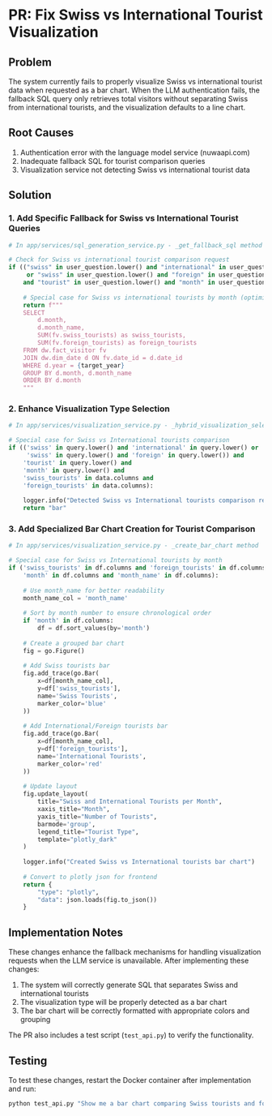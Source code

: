 # PR: Fix Swiss vs International Tourist Visualization

## Problem
The system currently fails to properly visualize Swiss vs international tourist data when requested as a bar chart. When the LLM authentication fails, the fallback SQL query only retrieves total visitors without separating Swiss from international tourists, and the visualization defaults to a line chart.

## Root Causes
1. Authentication error with the language model service (nuwaapi.com)
2. Inadequate fallback SQL for tourist comparison queries
3. Visualization service not detecting Swiss vs international tourist data

## Solution

### 1. Add Specific Fallback for Swiss vs International Tourist Queries
```python
# In app/services/sql_generation_service.py - _get_fallback_sql method

# Check for Swiss vs international tourist comparison request
if (("swiss" in user_question.lower() and "international" in user_question.lower() 
     or "swiss" in user_question.lower() and "foreign" in user_question.lower())
    and "tourist" in user_question.lower() and "month" in user_question.lower()):
    
    # Special case for Swiss vs international tourists by month (optimized for bar chart)
    return f"""
    SELECT 
        d.month,
        d.month_name, 
        SUM(fv.swiss_tourists) as swiss_tourists,
        SUM(fv.foreign_tourists) as foreign_tourists
    FROM dw.fact_visitor fv
    JOIN dw.dim_date d ON fv.date_id = d.date_id
    WHERE d.year = {target_year}
    GROUP BY d.month, d.month_name
    ORDER BY d.month
    """
```

### 2. Enhance Visualization Type Selection
```python
# In app/services/visualization_service.py - _hybrid_visualization_selection method

# Special case for Swiss vs International tourists comparison
if (('swiss' in query.lower() and 'international' in query.lower() or 
     'swiss' in query.lower() and 'foreign' in query.lower()) and
    'tourist' in query.lower() and
    'month' in query.lower() and
    'swiss_tourists' in data.columns and
    'foreign_tourists' in data.columns):
    
    logger.info("Detected Swiss vs International tourists comparison request. Using bar chart.")
    return "bar"
```

### 3. Add Specialized Bar Chart Creation for Tourist Comparison
```python
# In app/services/visualization_service.py - _create_bar_chart method

# Special case for Swiss vs International tourists by month
if ('swiss_tourists' in df.columns and 'foreign_tourists' in df.columns and 
    'month' in df.columns and 'month_name' in df.columns):
    
    # Use month_name for better readability
    month_name_col = 'month_name'
    
    # Sort by month number to ensure chronological order
    if 'month' in df.columns:
        df = df.sort_values(by='month')
    
    # Create a grouped bar chart
    fig = go.Figure()
    
    # Add Swiss tourists bar
    fig.add_trace(go.Bar(
        x=df[month_name_col],
        y=df['swiss_tourists'],
        name='Swiss Tourists',
        marker_color='blue'
    ))
    
    # Add International/Foreign tourists bar
    fig.add_trace(go.Bar(
        x=df[month_name_col],
        y=df['foreign_tourists'],
        name='International Tourists',
        marker_color='red'
    ))
    
    # Update layout
    fig.update_layout(
        title="Swiss and International Tourists per Month",
        xaxis_title="Month",
        yaxis_title="Number of Tourists",
        barmode='group',
        legend_title="Tourist Type",
        template="plotly_dark"
    )
    
    logger.info("Created Swiss vs International tourists bar chart")
    
    # Convert to plotly json for frontend
    return {
        "type": "plotly",
        "data": json.loads(fig.to_json())
    }
```

## Implementation Notes
These changes enhance the fallback mechanisms for handling visualization requests when the LLM service is unavailable. After implementing these changes:

1. The system will correctly generate SQL that separates Swiss and international tourists 
2. The visualization type will be properly detected as a bar chart
3. The bar chart will be correctly formatted with appropriate colors and grouping

The PR also includes a test script (`test_api.py`) to verify the functionality.

## Testing
To test these changes, restart the Docker container after implementation and run:
```bash
python test_api.py "Show me a bar chart comparing Swiss tourists and foreign tourists per month in 2023"
``` 